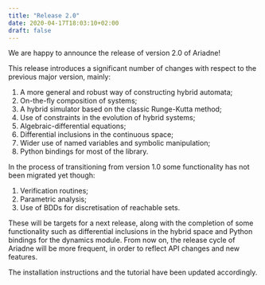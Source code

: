 ```yaml
---
title: "Release 2.0"
date: 2020-04-17T18:03:10+02:00
draft: false
---
```


We are happy to announce the release of version 2.0 of Ariadne!

This release introduces a significant number of changes with respect to the previous major version, mainly:

  1. A more general and robust way of constructing hybrid automata;
  2. On-the-fly composition of systems;
  3. A hybrid simulator based on the classic Runge-Kutta method;
  4. Use of constraints in the evolution of hybrid systems;
  5. Algebraic-differential equations;
  6. Differential inclusions in the continuous space;
  7. Wider use of named variables and symbolic manipulation;
  8. Python bindings for most of the library.

In the process of transitioning from version 1.0 some functionality has not been migrated yet though:

  1. Verification routines;
  2. Parametric analysis;
  3. Use of BDDs for discretisation of reachable sets.

These will be targets for a next release, along with the completion of some functionality such as differential inclusions in the hybrid space and Python bindings for the dynamics module. From now on, the release cycle of Ariadne will be more frequent, in order to reflect API changes and new features.

The installation instructions and the tutorial have been updated accordingly.

